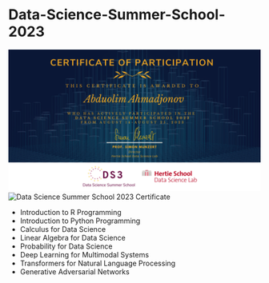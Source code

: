 # Data-Science-Summer-School-2023
![certificate](DS3_Certificate.png)
![Data Science Summer School 2023 Certificate](https://ds3-cert-2023-91b1286b1c6e.herokuapp.com/)
* Introduction to R Programming
* Introduction to Python Programming
* Calculus for Data Science
* Linear Algebra for Data Science
* Probability for Data Science
* Deep Learning for Multimodal Systems
* Transformers for Natural Language Processing
* Generative Adversarial Networks
